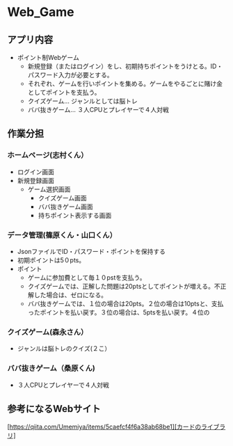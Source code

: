 # Web_Game
## アプリ内容
- ポイント制Webゲーム
  - 新規登録（またはログイン）をし、初期持ちポイントをうけとる。ID・パスワード入力が必要とする。
  - それぞれ、ゲームを行いポイントを集める。ゲームをやるごとに賭け金としてポイントを支払う。
  - クイズゲーム… ジャンルとしては脳トレ 
  - ババ抜きゲーム… ３人CPUとプレイヤーで４人対戦

## 作業分担
### ホームページ(志村くん）
- ログイン画面
- 新規登録画面
  - ゲーム選択画面
    - クイズゲーム画面
    - ババ抜きゲーム画面
    - 持ちポイント表示する画面  
### データ管理(篠原くん・山口くん）
- JsonファイルでID・パスワード・ポイントを保持する
- 初期ポイントは5０pts。
- ポイント
  - ゲームに参加費として毎１０pstを支払う。
  - クイズゲームでは、正解した問題は20ptsとしてポイントが増える。不正解した場合は、ゼロになる。
  - ババ抜きゲームでは、１位の場合は20pts。２位の場合は10ptsと、支払ったポイントを払い戻す。３位の場合は、5ptsを払い戻す。４位の
### クイズゲーム(森永さん）
- ジャンルは脳トレのクイズ(２こ）


### ババ抜きゲーム（桑原くん)
- ３人CPUとプレイヤーで４人対戦　

## 参考になるWebサイト
[https://qiita.com/Umemiya/items/5caefcf4f6a38ab68be1][カードのライブラリ]


